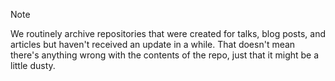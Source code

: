 > [!NOTE]
> We routinely archive repositories that were created for talks, blog posts, and articles but haven't received an update in a while. That doesn't mean there's anything wrong with the contents of the repo, just that it might be a little dusty.
